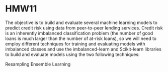 # HMW11

The objective is to build and evaluate several machine learning models to predict credit risk using data from peer-to-peer lending services. Credit risk is an inherently imbalanced classification problem (the number of good loans is much larger than the number of at-risk loans), so we will need to employ different techniques for training and evaluating models with imbalanced classes and use the imbalanced-learn and Scikit-learn libraries to build and evaluate models using the two following techniques:

Resampling
Ensemble Learning
